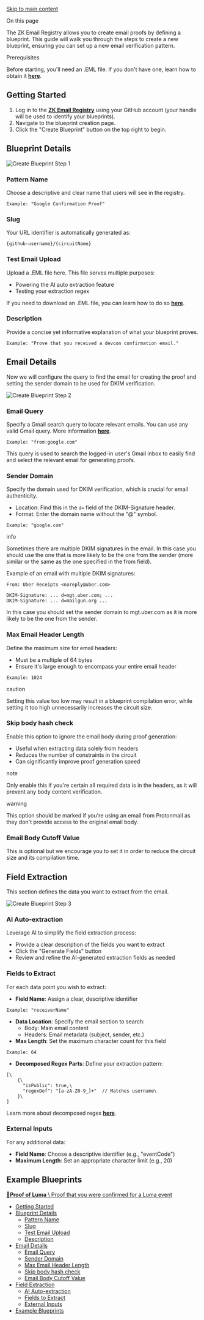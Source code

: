 [Skip to main content](https://docs.zk.email/zk-email-sdk/create-blueprint#__docusaurus_skipToContent_fallback)

On this page

The ZK Email Registry allows you to create email proofs by defining a blueprint. This guide will walk you through the steps to create a new blueprint, ensuring you can set up a new email verification pattern.

Prerequisites

Before starting, you'll need an .EML file. If you don't have one, learn how to obtain it [**here**](https://docs.zk.email/zk-email-sdk/get-eml-file).

## Getting Started [​](https://docs.zk.email/zk-email-sdk/create-blueprint\#getting-started "Direct link to Getting Started")

1. Log in to the [**ZK Email Registry**](https://registry.zk.email/) using your GitHub account (your handle will be used to identify your blueprints).
2. Navigate to the blueprint creation page.
3. Click the "Create Blueprint" button on the top right to begin.

## Blueprint Details [​](https://docs.zk.email/zk-email-sdk/create-blueprint\#blueprint-details "Direct link to Blueprint Details")

![Create Blueprint Step 1](https://docs.zk.email/assets/images/create-blueprint-af0a71c1ea561137ab3e9ee443f15e58.webp)

### Pattern Name [​](https://docs.zk.email/zk-email-sdk/create-blueprint\#pattern-name "Direct link to Pattern Name")

Choose a descriptive and clear name that users will see in the registry.

```codeBlockLines_e6Vv
Example: "Google Confirmation Proof"

```

### Slug [​](https://docs.zk.email/zk-email-sdk/create-blueprint\#slug "Direct link to Slug")

Your URL identifier is automatically generated as:

```codeBlockLines_e6Vv
{github-username}/{circuitName}

```

### Test Email Upload [​](https://docs.zk.email/zk-email-sdk/create-blueprint\#test-email-upload "Direct link to Test Email Upload")

Upload a .EML file here. This file serves multiple purposes:

- Powering the AI auto extraction feature
- Testing your extraction regex

If you need to download an .EML file, you can learn how to do so [**here**](https://docs.zk.email/zk-email-sdk/get-eml-file).

### Description [​](https://docs.zk.email/zk-email-sdk/create-blueprint\#description "Direct link to Description")

Provide a concise yet informative explanation of what your blueprint proves.

```codeBlockLines_e6Vv
Example: "Prove that you received a devcon confirmation email."

```

## Email Details [​](https://docs.zk.email/zk-email-sdk/create-blueprint\#email-details "Direct link to Email Details")

Now we will configure the query to find the email for creating the proof and setting the sender domain to be used for DKIM verification.

![Create Blueprint Step 2](https://docs.zk.email/assets/images/create-blueprint-step2-5af95f1936a8b52f32216299e45a2229.webp)

### Email Query [​](https://docs.zk.email/zk-email-sdk/create-blueprint\#email-query "Direct link to Email Query")

Specify a Gmail search query to locate relevant emails. You can use any valid Gmail query. More information [**here**](https://support.google.com/mail/answer/7190).

```codeBlockLines_e6Vv
Example: "from:google.com"

```

This query is used to search the logged-in user's Gmail inbox to easily find and select the relevant email for generating proofs.

### Sender Domain [​](https://docs.zk.email/zk-email-sdk/create-blueprint\#sender-domain "Direct link to Sender Domain")

Specify the domain used for DKIM verification, which is crucial for email authenticity.

- Location: Find this in the `d=` field of the DKIM-Signature header.
- Format: Enter the domain name without the "@" symbol.

```codeBlockLines_e6Vv
Example: "google.com"

```

info

Sometimes there are multiple DKIM signatures in the email. In this case you should use the one that is more likely to be the one from the sender (more similar or the same as the one specified in the from field).

Example of an email with multiple DKIM signatures:

```codeBlockLines_e6Vv
From: Uber Receipts <noreply@uber.com>

DKIM-Signature: ... d=mgt.uber.com; ...
DKIM-Signature: ... d=mailgun.org ...

```

In this case you should set the sender domain to mgt.uber.com as it is more likely to be the one from the sender.

### Max Email Header Length [​](https://docs.zk.email/zk-email-sdk/create-blueprint\#max-email-header-length "Direct link to Max Email Header Length")

Define the maximum size for email headers:

- Must be a multiple of 64 bytes
- Ensure it's large enough to encompass your entire email header

```codeBlockLines_e6Vv
Example: 1024

```

caution

Setting this value too low may result in a blueprint compilation error, while setting it too high unnecessarily increases the circuit size.

### Skip body hash check [​](https://docs.zk.email/zk-email-sdk/create-blueprint\#skip-body-hash-check "Direct link to Skip body hash check")

Enable this option to ignore the email body during proof generation:

- Useful when extracting data solely from headers
- Reduces the number of constraints in the circuit
- Can significantly improve proof generation speed

note

Only enable this if you're certain all required data is in the headers, as it will prevent any body content verification.

warning

This option should be marked if you're using an email from Protonmail as they don't provide access to the original email body.

### Email Body Cutoff Value [​](https://docs.zk.email/zk-email-sdk/create-blueprint\#email-body-cutoff-value "Direct link to Email Body Cutoff Value")

This is optional but we encourage you to set it in order to reduce the circuit size and its compilation time.

## Field Extraction [​](https://docs.zk.email/zk-email-sdk/create-blueprint\#field-extraction "Direct link to Field Extraction")

This section defines the data you want to extract from the email.

![Create Blueprint Step 3](https://docs.zk.email/assets/images/create-blueprint-step3-54c69613bb673ded848d7f92234f2820.webp)

### AI Auto-extraction [​](https://docs.zk.email/zk-email-sdk/create-blueprint\#ai-auto-extraction "Direct link to AI Auto-extraction")

Leverage AI to simplify the field extraction process:

- Provide a clear description of the fields you want to extract
- Click the "Generate Fields" button
- Review and refine the AI-generated extraction fields as needed

### Fields to Extract [​](https://docs.zk.email/zk-email-sdk/create-blueprint\#fields-to-extract "Direct link to Fields to Extract")

For each data point you wish to extract:

- **Field Name**: Assign a clear, descriptive identifier





```codeBlockLines_e6Vv
Example: "receiverName"

```

- **Data Location**: Specify the email section to search:
  - Body: Main email content
  - Headers: Email metadata (subject, sender, etc.)
- **Max Length**: Set the maximum character count for this field





```codeBlockLines_e6Vv
Example: 64

```

- **Decomposed Regex Parts**: Define your extraction pattern:





```codeBlockLines_e6Vv
[\
    {\
      "isPublic": true,\
      "regexDef": "[a-zA-Z0-9_]+"  // Matches username\
    }\
]

```


Learn more about decomposed regex [**here**](https://docs.zk.email/zk-email-sdk/regex#decomposed-regex).

### External Inputs [​](https://docs.zk.email/zk-email-sdk/create-blueprint\#external-inputs "Direct link to External Inputs")

For any additional data:

- **Field Name**: Choose a descriptive identifier (e.g., "eventCode")
- **Maximum Length**: Set an appropriate character limit (e.g., 20)

## Example Blueprints [​](https://docs.zk.email/zk-email-sdk/create-blueprint\#example-blueprints "Direct link to Example Blueprints")

[**📄️Proof of Luma** \\
Proof that you were confirmed for a Luma event](https://docs.zk.email/zk-email-sdk/proof-of-luma)

- [Getting Started](https://docs.zk.email/zk-email-sdk/create-blueprint#getting-started)
- [Blueprint Details](https://docs.zk.email/zk-email-sdk/create-blueprint#blueprint-details)
  - [Pattern Name](https://docs.zk.email/zk-email-sdk/create-blueprint#pattern-name)
  - [Slug](https://docs.zk.email/zk-email-sdk/create-blueprint#slug)
  - [Test Email Upload](https://docs.zk.email/zk-email-sdk/create-blueprint#test-email-upload)
  - [Description](https://docs.zk.email/zk-email-sdk/create-blueprint#description)
- [Email Details](https://docs.zk.email/zk-email-sdk/create-blueprint#email-details)
  - [Email Query](https://docs.zk.email/zk-email-sdk/create-blueprint#email-query)
  - [Sender Domain](https://docs.zk.email/zk-email-sdk/create-blueprint#sender-domain)
  - [Max Email Header Length](https://docs.zk.email/zk-email-sdk/create-blueprint#max-email-header-length)
  - [Skip body hash check](https://docs.zk.email/zk-email-sdk/create-blueprint#skip-body-hash-check)
  - [Email Body Cutoff Value](https://docs.zk.email/zk-email-sdk/create-blueprint#email-body-cutoff-value)
- [Field Extraction](https://docs.zk.email/zk-email-sdk/create-blueprint#field-extraction)
  - [AI Auto-extraction](https://docs.zk.email/zk-email-sdk/create-blueprint#ai-auto-extraction)
  - [Fields to Extract](https://docs.zk.email/zk-email-sdk/create-blueprint#fields-to-extract)
  - [External Inputs](https://docs.zk.email/zk-email-sdk/create-blueprint#external-inputs)
- [Example Blueprints](https://docs.zk.email/zk-email-sdk/create-blueprint#example-blueprints)